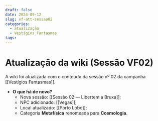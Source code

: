 ```yaml
---
draft: false
date: 2024-09-12
slug: vf-att-sessao02
categories:
  - atualização
  - Vestígios Fantasmas
tags:
---
```



# Atualização da wiki (Sessão VF02)

A wiki foi atualizada com o conteúdo da sessão nº 02 da campanha [[Vestígios Fantasmas]].

<!-- more -->

- **O que há de novo?**
	- Nova sessão: [[Sessão 02 ― Libertem a Bruxa]];
	- NPC adicionado: [[Vegas]];
	- Local atualizado: [[Porto Lobo]];
	- Categoria **Metafísica** renomeada para **Cosmologia**.